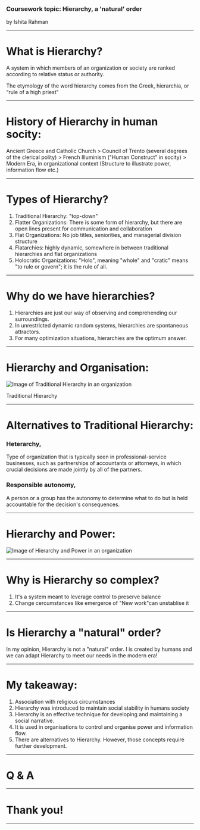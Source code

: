 
### Coursework topic: Hierarchy, a 'natural' order

 by Ishita Rahman
 
 
--- 

# What is Hierarchy?

A system in which members of an organization or society are ranked according to relative status or authority.

The etymology of the word hierarchy comes from the Greek, hierarchia, or “rule of a high priest”

---

# History of Hierarchy in human socity:

Ancient Greece and Catholic Church > Council of Trento (several degrees of the clerical polity) > French Illuminism ("Human Construct" in socity) > Modern Era, in organizational context (Structure to illustrate power, information flow etc.)

---

# Types of Hierarchy?

1. Traditional Hierarchy: "top-down"
2. Flatter Organizations: There is some form of hierarchy, but there are open lines present for communication and collaboration
3. Flat Organizations: No job titles, seniorities, and managerial division structure
4. Flatarchies: highly dynamic, somewhere in between traditional hierarchies and flat organizations
5. Holocratic Organizations: "Holo", meaning "whole" and "cratic" means "to rule or govern"; it is the rule of all.

---

# Why do we have hierarchies?

1. Hierarchies are just our way of observing and comprehending our surroundings.
2. In unrestricted dynamic random systems, hierarchies are spontaneous attractors.
3. For many optimization situations, hierarchies are the optimum answer.

---

# Hierarchy and Organisation:

![Image of Traditional Hierarchy in an organization](http://media.the-ceo-magazine.com/sites/default/files/nodes/images/organizational-pyramid-1.jpg)

Traditional Hierarchy

---

# Alternatives to Traditional Hierarchy: 

### Heterarchy,
Type of organization that is typically seen in professional-service businesses, such as partnerships of accountants or attorneys, in which crucial decisions are made jointly by all of the partners.

### Responsible autonomy, 
A person or a group has the autonomy to determine what to do but is held accountable for the decision's consequences. 

---

# Hierarchy and Power:

![Image of Hierarchy and Power in an organization](https://media.springernature.com/lw685/springer-static/image/art%3A10.1007%2Fs42001-020-00081-w/MediaObjects/42001_2020_81_Fig1_HTML.png) 

---

# Why is Hierarchy so complex?

1. It's a system meant to leverage control to preserve balance
2. Change cercumstances like emergerce of "New work"can unstablise it 

---

# Is Hierarchy a "natural" order?

In my opinion, Hierarchy is not a "natural" order. I is created by humans and we can adapt Hierarchy to meet our needs in the modern era!

---

# My takeaway:

1. Association with religious circumstances
2. Hierarchy was introduced to  maintain social stability in humans society
3. Hierarchy is an effective technique for developing and maintaining a social narrative.
4. It is used in organisations to control and organise power and information flow.
5. There are alternatives to Hierarchy. However, those concepts require further development.

---

# Q & A

---

# Thank you!

---
